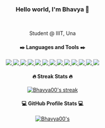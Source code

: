 <h3 align="center">
  Hello world, I'm Bhavya 👋
</h3>
<br>
<p align="center">
  Student @ IIIT, Una
  <br>
  
</p>

<h4 align="center">
  ✒️ Languages and Tools ✒️
</h4>
<p align="center">
  <a href="https://www.python.org/">
    <img src="https://img.shields.io/badge/Python-14354C?style=for-the-badge&logo=python&logoColor=white"/>

  <a href="">
    <img src="https://img.shields.io/badge/C-00599C?style=for-the-badge&logo=c&logoColor=white"/>
  </a>
  <a href="https://www.cplusplus.com/">
    <img src="https://img.shields.io/badge/C%2B%2B-00599C?style=for-the-badge&logo=c%2B%2B&logoColor=white"/>
  </a>


  <a href="https://www.r-project.org/">
    <img src="https://img.shields.io/badge/R-276DC3?style=for-the-badge&logo=r&logoColor=whit"/>
  </a>
  <a href="https://docs.opencv.org/master/index.html">
    <img src="https://img.shields.io/badge/OpenCV-27338e?style=for-the-badge&logo=OpenCV&logoColor=white"/>
  </a>
  <a href="https://jupyter.org/">
    <img src="https://img.shields.io/badge/Jupyter-F37626.svg?&style=for-the-badge&logo=Jupyter&logoColor=white"/>
  </a>
    
   <a href="https://www.mysql.com/">
    <img src="https://img.shields.io/badge/MySQL-00000F?style=for-the-badge&logo=mysql&logoColor=white"/>
  </a>
   <a href="">
    <img src="https://img.shields.io/badge/Markdown-000000?style=for-the-badge&logo=markdown&logoColor=white"/>
  </a>

  <a href="">
    <img src="https://img.shields.io/badge/Shell_Script-121011?style=for-the-badge&logo=gnu-bash&logoColor=white"/>
  </a>
  <a href="https://getbootstrap.com/">
    <img src="https://img.shields.io/badge/Bootstrap-563D7C?style=for-the-badge&logo=bootstrap&logoColor=white"/>
  </a>

 

  <a href="https://www.tensorflow.org/">
    <img src="https://img.shields.io/badge/Tensorflow-F37626.svg?style=for-the-badge&logo=Tensorflow&logoColor=white"/>
  </a>

  <a href="https://www.anaconda.com/">
    <img src="https://img.shields.io/badge/conda-342B029.svg?&style=for-the-badge&logo=anaconda&logoColor=white"/>
  </a>

  <a href="https://git-scm.com/">
    <img src="https://img.shields.io/badge/Git-F05032?style=for-the-badge&logo=git&logoColor=white"/>
  </a>
 
</p>
<h4 align="center">
  🔥 Streak Stats 🔥
</h4>
<p align="center">
  <a href="https://github.com/DenverCoder1/github-readme-streak-stats">
    <img title="🔥 Get streak stats for your profile at git.io/streak-stats" alt="Bhavya00's streak" src="https://github-readme-streak-stats.herokuapp.com/?user=Bhavya00&theme=monokai-metallian&hide_border=true"/>
  </a>
</p>
<h4 align="center">
  💻 GitHub Profile Stats 💻
</h4>
<p align="center">
  <a href="https://github.com/anuraghazra/github-readme-stats"><img alt=Bhavya00's Github Stats" src="https://github-readme-stats.vercel.app/api?username=Bhavya00&show_icons=true&count_private=true&theme=react&hide_border=true&bg_color=1F222E&title_color=F85D7F&icon_color=F8D866" /></a>


